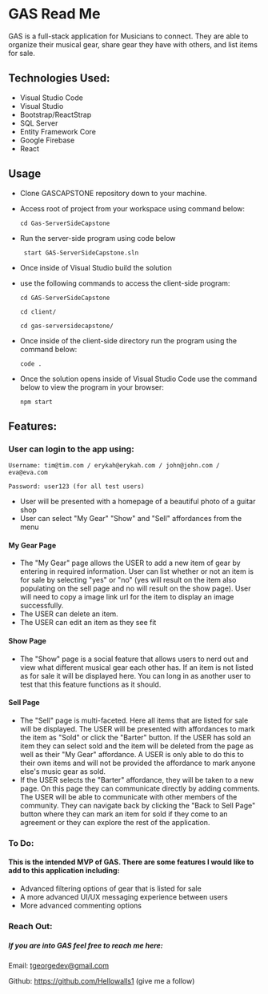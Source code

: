 
# GAS Read Me

GAS is a full-stack application for Musicians to connect. They are able to organize their musical gear, share gear they have with others, and list items for sale.

## Technologies Used:

- Visual Studio Code
- Visual Studio
- Bootstrap/ReactStrap
- SQL Server
- Entity Framework Core
- Google Firebase
- React


## Usage

- Clone GASCAPSTONE repository down to your machine. 
 
- Access root of project from your workspace using command below:

  ```cd Gas-ServerSideCapstone```

- Run the server-side program using code below

  ``` start GAS-ServerSideCapstone.sln```

- Once inside of Visual Studio build the solution 
- use the following commands to access the client-side program:

  ```cd GAS-ServerSideCapstone```

  ```cd client/```

  ```cd gas-serversidecapstone/```

- Once inside of the client-side directory run the program using the command below:

   ```code . ```
- Once the solution opens inside of Visual Studio Code use the command below to view the program in your browser:
 
  ```npm start```

## Features:

### User can login to the app using:

    Username: tim@tim.com / erykah@erykah.com / john@john.com / eva@eva.com
 
    Password: user123 (for all test users)
- User will be presented with a homepage of a beautiful photo of a guitar shop
- User can select "My Gear" "Show" and "Sell" affordances from the menu

#### My Gear Page
- The "My Gear" page allows the USER to add a new item of gear by entering in required information. User can list whether or not an item is for sale by selecting "yes" or "no" (yes will result on the item also populating on the sell page and no will result on the show page). User will need to copy a image link url for the item to display an image successfully.
- The USER can delete an item.
- The USER can edit an item as they see fit

#### Show Page
- The "Show" page is a social feature that allows users to nerd out and view what different musical gear each other has. If an item is not listed as for sale it will be displayed here. You can long in as another user to test that this feature functions as it should. 

#### Sell Page
- The "Sell" page is multi-faceted. Here all items that are listed for sale will be displayed. The USER will be presented with affordances to mark the item as "Sold" or click the "Barter" button. If the USER has sold an item they can select sold and the item will be deleted from the page as well as their "My Gear" affordance. A USER is only able to do this to their own items and will not be provided the affordance to mark anyone else's music gear as sold.
- If the USER selects the "Barter" affordance, they will be taken to a new page. On this page they can communicate directly by adding comments. The USER will be able to communicate with other members of the community. They can navigate back by clicking the "Back to Sell Page" button where they can mark an item for sold if they come to an agreement or they can explore the rest of the application.

### To Do:
#### This is the intended MVP of GAS. There are some features I would like to add to this application including:

- Advanced filtering options of gear that is listed for sale
- A more advanced UI/UX messaging experience between users
- More advanced commenting options

### Reach Out:

##### If you are into GAS feel free to reach me here:

Email:  tgeorgedev@gmail.com

Github:  https://github.com/Hellowalls1 (give me a follow)
